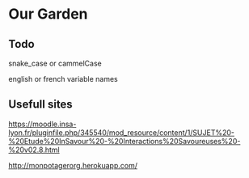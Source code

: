 # Our Garden

## Todo

snake_case or cammelCase

english or french variable names

## Usefull sites

https://moodle.insa-lyon.fr/pluginfile.php/345540/mod_resource/content/1/SUJET%20-%20Etude%20InSavour%20-%20Interactions%20Savoureuses%20-%20v02.8.html

http://monpotagerorg.herokuapp.com/
